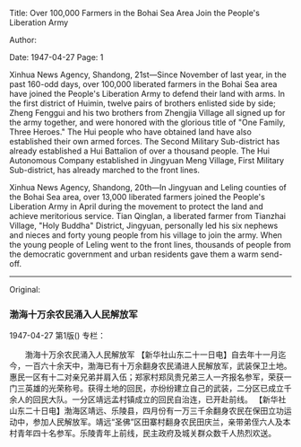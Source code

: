 Title: Over 100,000 Farmers in the Bohai Sea Area Join the People's Liberation Army

Author:

Date: 1947-04-27
Page: 1

Xinhua News Agency, Shandong, 21st—Since November of last year, in the past 160-odd days, over 100,000 liberated farmers in the Bohai Sea area have joined the People's Liberation Army to defend their land with arms. In the first district of Huimin, twelve pairs of brothers enlisted side by side; Zheng Fenggui and his two brothers from Zhengjia Village all signed up for the army together, and were honored with the glorious title of "One Family, Three Heroes." The Hui people who have obtained land have also established their own armed forces. The Second Military Sub-district has already established a Hui Battalion of over a thousand people. The Hui Autonomous Company established in Jingyuan Meng Village, First Military Sub-district, has already marched to the front lines.

Xinhua News Agency, Shandong, 20th—In Jingyuan and Leling counties of the Bohai Sea area, over 13,000 liberated farmers joined the People's Liberation Army in April during the movement to protect the land and achieve meritorious service. Tian Qinglan, a liberated farmer from Tianzhai Village, "Holy Buddha" District, Jingyuan, personally led his six nephews and nieces and forty young people from his village to join the army. When the young people of Leling went to the front lines, thousands of people from the democratic government and urban residents gave them a warm send-off.



<hr /> 

Original: 


### 渤海十万余农民涌入人民解放军

1947-04-27
第1版()
专栏：

　　渤海十万余农民涌入人民解放军
    【新华社山东二十一日电】自去年十一月迄今，一百六十余天中，渤海已有十万余翻身农民涌进人民解放军，武装保卫土地。惠民一区有十二对亲兄弟并肩入伍；郑家村郑凤贵兄弟三人一齐报名参军，荣获一门三英雄的光荣称号。获得土地的回民，亦纷纷建立自己的武装，二分区已成立千余人的回民大队。一分区靖远孟村镇成立的回民自治连，已开赴前线。
    【新华社山东二十日电】渤海区靖远、乐陵县，四月份有一万三千余翻身农民在保田立功运动中，参加人民解放军。靖远“圣佛”区田寨村翻身农民田庆兰，亲带弟侄六人及本村青年四十名参军。乐陵青年上前线，民主政府及城关群众数千人热烈欢送。
